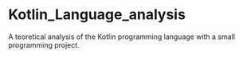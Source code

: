 # Kotlin_Language_analysis
A teoretical analysis of the Kotlin programming language with a small programming project.
